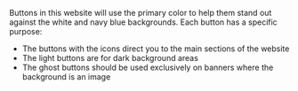 Buttons in this website will use the primary color to help them stand out against the white and navy blue backgrounds. Each button has a specific purpose:

- The buttons with the icons direct you to the main sections of the website
- The light buttons are for dark background areas
- The ghost buttons should be used exclusively on banners where the background is an image
